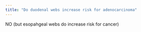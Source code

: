 ```yaml
---
title: "Do duodenal webs increase risk for adenocarcinoma"
---
```

NO (but esopahgeal webs do increase risk for cancer)


